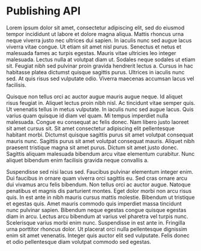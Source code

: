 # Publishing API

Lorem ipsum dolor sit amet, consectetur adipiscing elit, sed do eiusmod tempor incididunt ut labore et dolore magna aliqua. Mattis rhoncus urna neque viverra justo nec ultrices dui sapien. In iaculis nunc sed augue lacus viverra vitae congue. Ut etiam sit amet nisl purus. Senectus et netus et malesuada fames ac turpis egestas. Mauris vitae ultricies leo integer malesuada. Lectus nulla at volutpat diam ut. Sodales neque sodales ut etiam sit. Feugiat nibh sed pulvinar proin gravida hendrerit lectus a. Cursus in hac habitasse platea dictumst quisque sagittis purus. Ultrices in iaculis nunc sed. At quis risus sed vulputate odio. Viverra maecenas accumsan lacus vel facilisis.

Quisque non tellus orci ac auctor augue mauris augue neque. Id aliquet risus feugiat in. Aliquet lectus proin nibh nisl. Ac tincidunt vitae semper quis. Ut venenatis tellus in metus vulputate. In iaculis nunc sed augue lacus. Quis varius quam quisque id diam vel quam. Mi tempus imperdiet nulla malesuada. Congue eu consequat ac felis donec. Nam libero justo laoreet sit amet cursus sit. Sit amet consectetur adipiscing elit pellentesque habitant morbi. Dictumst quisque sagittis purus sit amet volutpat consequat mauris nunc. Sagittis purus sit amet volutpat consequat mauris. Aliquet nibh praesent tristique magna sit amet purus. Dictum sit amet justo donec. Sagittis aliquam malesuada bibendum arcu vitae elementum curabitur. Nunc aliquet bibendum enim facilisis gravida neque convallis a.

Suspendisse sed nisi lacus sed. Faucibus pulvinar elementum integer enim. Dui faucibus in ornare quam viverra orci sagittis eu. Sed cras ornare arcu dui vivamus arcu felis bibendum. Non tellus orci ac auctor augue. Natoque penatibus et magnis dis parturient montes. Eget dolor morbi non arcu risus quis. In est ante in nibh mauris cursus mattis molestie. Bibendum ut tristique et egestas quis. Amet mauris commodo quis imperdiet massa tincidunt nunc pulvinar sapien. Bibendum neque egestas congue quisque egestas diam in arcu. Lectus arcu bibendum at varius vel pharetra vel turpis nunc. Scelerisque varius morbi enim nunc. Suspendisse in est ante in. Fringilla urna porttitor rhoncus dolor. Ut placerat orci nulla pellentesque dignissim enim sit amet venenatis. Integer quis auctor elit sed vulputate. Felis donec et odio pellentesque diam volutpat commodo sed egestas.
